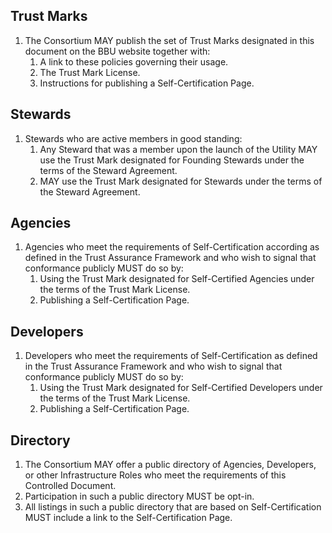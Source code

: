 ## Trust Marks
1. The Consortium MAY publish the set of Trust Marks designated in this
document on the BBU website together with:
    1. A link to these policies governing their usage.
    1. The Trust Mark License.
    1. Instructions for publishing a Self-Certification Page.

## Stewards
1. Stewards who are active members in good standing:
    1. Any Steward that was a member upon the launch of the Utility MAY use the Trust Mark designated for Founding Stewards under the terms of the Steward Agreement.
    1. MAY use the Trust Mark designated for Stewards under the
    terms of the Steward Agreement.

## Agencies
1. Agencies who meet the requirements of Self-Certification according as defined in the Trust Assurance Framework and who wish to signal that conformance publicly MUST do so by:
    1. Using the Trust Mark designated for Self-Certified Agencies under the terms of the Trust Mark License.
    1. Publishing a Self-Certification Page.

## Developers
1. Developers who meet the requirements of Self-Certification as defined in the Trust Assurance Framework and who wish to signal that conformance publicly MUST do
so by:
    1. Using the Trust Mark designated for Self-Certified Developers under the terms of the Trust Mark License.
    1. Publishing a Self-Certification Page.

## Directory
1. The Consortium MAY offer a public directory of Agencies, Developers, or other Infrastructure Roles who meet the requirements of this Controlled Document.
2. Participation in such a public directory MUST be opt-in.
3. All listings in such a public directory that are based on Self-Certification MUST include a
link to the Self-Certification Page.
